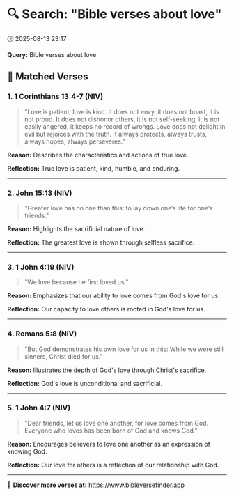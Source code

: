 # 🔍 Search: "Bible verses about love"
🕒 2025-08-13 23:17

**Query:** Bible verses about love

## 📖 Matched Verses

### 1. 1 Corinthians 13:4-7 (NIV)
> "Love is patient, love is kind. It does not envy, it does not boast, it is not proud. It does not dishonor others, it is not self-seeking, it is not easily angered, it keeps no record of wrongs. Love does not delight in evil but rejoices with the truth. It always protects, always trusts, always hopes, always perseveres."

**Reason:** Describes the characteristics and actions of true love.

**Reflection:** True love is patient, kind, humble, and enduring.

---

### 2. John 15:13 (NIV)
> "Greater love has no one than this: to lay down one’s life for one’s friends."

**Reason:** Highlights the sacrificial nature of love.

**Reflection:** The greatest love is shown through selfless sacrifice.

---

### 3. 1 John 4:19 (NIV)
> "We love because he first loved us."

**Reason:** Emphasizes that our ability to love comes from God's love for us.

**Reflection:** Our capacity to love others is rooted in God's love for us.

---

### 4. Romans 5:8 (NIV)
> "But God demonstrates his own love for us in this: While we were still sinners, Christ died for us."

**Reason:** Illustrates the depth of God's love through Christ's sacrifice.

**Reflection:** God's love is unconditional and sacrificial.

---

### 5. 1 John 4:7 (NIV)
> "Dear friends, let us love one another, for love comes from God. Everyone who loves has been born of God and knows God."

**Reason:** Encourages believers to love one another as an expression of knowing God.

**Reflection:** Our love for others is a reflection of our relationship with God.

---

🔗 **Discover more verses at:** https://www.bibleversefinder.app
